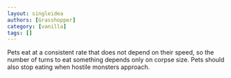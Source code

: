```yaml
---
layout: singleidea
authors: [Grasshopper]
category: [vanilla]
tags: []
---
```

Pets eat at a consistent rate that does not depend on their speed, so the number of turns to eat something depends only on corpse size. Pets should also stop eating when hostile monsters approach.
